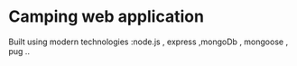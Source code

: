 # Camping web application

Built using modern technologies :node.js , express ,mongoDb , mongoose , pug ..
